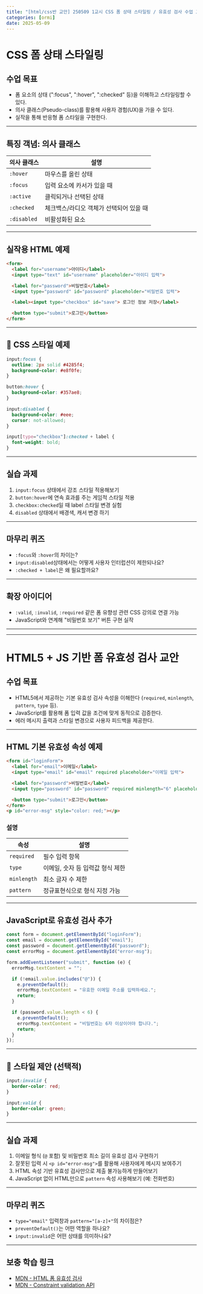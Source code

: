 ```yaml
---
title: "[html/css반 교안] 250509 1교시 CSS 폼 상태 스타일링 / 유효성 검사 수업 교안"
categories: [ormi]
date: 2025-05-09
---
```


#  CSS 폼 상태 스타일링 

## 수업 목표

* 폼 요소의 상태 ("\:focus", "\:hover", "\:checked" 등)을 이해하고 스타일링할 수 있다.
* 의사 클래스(Pseudo-class)를 활용해 사용자 경험(UX)을 가을 수 있다.
* 실작을 통해 반응형 폼 스타일을 구현한다.

---

## 특징 객념: 의사 클래스

| 의사 클래스      | 설명                     |
| ----------- | ---------------------- |
| `:hover`    | 마우스를 올린 상태             |
| `:focus`    | 입력 요소에 카서가 있을 때        |
| `:active`   | 클릭되거나 선택된 상태           |
| `:checked`  | 체크백스/라디오 객체가 선택되어 있을 때 |
| `:disabled` | 비활성화된 요소               |

---

## 실작용 HTML 예제

```html
<form>
  <label for="username">아이디</label>
  <input type="text" id="username" placeholder="아이디 입력">

  <label for="password">비밀번호</label>
  <input type="password" id="password" placeholder="비밀번호 입력">

  <label><input type="checkbox" id="save"> 로그인 정보 저장</label>

  <button type="submit">로그인</button>
</form>
```

---

## 🎨 CSS 스타일 예제

```css
input:focus {
  outline: 2px solid #4285f4;
  background-color: #e8f0fe;
}

button:hover {
  background-color: #357ae8;
}

input:disabled {
  background-color: #eee;
  cursor: not-allowed;
}

input[type="checkbox"]:checked + label {
  font-weight: bold;
}
```

---

## 실습 과제

1. `input:focus` 상태에서 강조 스타일 적용해보기
2. `button:hover`에 연속 효과를 주는 게임적 스타일 적용
3. `checkbox:checked`일 때 label 스타일 변경 실험
4. `disabled` 상태에서 배경색, 캐서 변경 하기

---

## 마무리 퀴즈

* `:focus`와 `:hover`의 차이는?
* `input:disabled`상태에서는 어떻게 사용자 인터럽션이 제한되나요?
* `:checked + label`은 왜 필요할까요?

---

## 확장 아이디어

* `:valid`, `:invalid`, `:required` 같은 폼 유향성 관련 CSS 강의로 연결 가능
* JavaScript와 연계해 "비밀번호 보기" 버튼 구현 실작

---
---

#  HTML5 + JS 기반 폼 유효성 검사 교안

##  수업 목표

* HTML5에서 제공하는 기본 유효성 검사 속성을 이해한다 (`required`, `minlength`, `pattern`, `type` 등).
* JavaScript를 활용해 폼 입력 값을 조건에 맞게 동적으로 검증한다.
* 에러 메시지 출력과 스타일 변경으로 사용자 피드백을 제공한다.

---

##  HTML 기본 유효성 속성 예제

```html
<form id="loginForm">
  <label for="email">이메일</label>
  <input type="email" id="email" required placeholder="이메일 입력">

  <label for="password">비밀번호</label>
  <input type="password" id="password" required minlength="6" placeholder="6자 이상 입력">

  <button type="submit">로그인</button>
</form>
<p id="error-msg" style="color: red;"></p>
```

###  설명

| 속성          | 설명                  |
| ----------- | ------------------- |
| `required`  | 필수 입력 항목            |
| `type`      | 이메일, 숫자 등 입력값 형식 제한 |
| `minlength` | 최소 글자 수 제한          |
| `pattern`   | 정규표현식으로 형식 지정 가능    |

---

##  JavaScript로 유효성 검사 추가

```javascript
const form = document.getElementById("loginForm");
const email = document.getElementById("email");
const password = document.getElementById("password");
const errorMsg = document.getElementById("error-msg");

form.addEventListener("submit", function (e) {
  errorMsg.textContent = "";

  if (!email.value.includes("@")) {
    e.preventDefault();
    errorMsg.textContent = "유효한 이메일 주소를 입력하세요.";
    return;
  }

  if (password.value.length < 6) {
    e.preventDefault();
    errorMsg.textContent = "비밀번호는 6자 이상이어야 합니다.";
    return;
  }
});
```

---

## 🎨 스타일 제안 (선택적)

```css
input:invalid {
  border-color: red;
}

input:valid {
  border-color: green;
}
```

---

## 실습 과제

1. 이메일 형식 (`@` 포함) 및 비밀번호 최소 길이 유효성 검사 구현하기
2. 잘못된 입력 시 `<p id="error-msg">`를 활용해 사용자에게 메시지 보여주기
3. HTML 속성 기반 유효성 검사만으로 제출 불가능하게 만들어보기
4. JavaScript 없이 HTML만으로 `pattern` 속성 사용해보기 (예: 전화번호)

---

##  마무리 퀴즈

* `type="email"` 입력창과 `pattern="[a-z]+"`의 차이점은?
* `preventDefault()`는 어떤 역할을 하나요?
* `input:invalid`은 어떤 상태를 의미하나요?

---

##  보충 학습 링크

* [MDN - HTML 폼 유효성 검사](https://developer.mozilla.org/ko/docs/Learn/Forms/Form_validation)
* [MDN - Constraint validation API](https://developer.mozilla.org/en-US/docs/Web/API/Constraint_validation)

